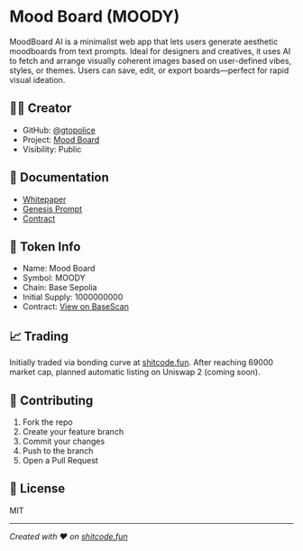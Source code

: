 # Mood Board (MOODY)

MoodBoard AI is a minimalist web app that lets users generate aesthetic moodboards from text prompts. Ideal for designers and creatives, it uses AI to fetch and arrange visually coherent images based on user-defined vibes, styles, or themes. Users can save, edit, or export boards—perfect for rapid visual ideation.

## 👨‍💻 Creator
- GitHub: [@gtopolice](https://github.com/gtopolice)
- Project: [Mood Board](https://github.com/shitcode-fun/mood-board)
- Visibility: Public

## 📄 Documentation
- [Whitepaper](./Whitepaper.md)
- [Genesis Prompt](./GenesisPrompt.md)
- [Contract](https://sepolia.basescan.org/address/0x0b1b12e7b0d87bd3c92fbe19d2f900c46e60e2d2)

## 🚀 Token Info
- Name: Mood Board
- Symbol: MOODY
- Chain: Base Sepolia
- Initial Supply: 1000000000
- Contract: [View on BaseScan](https://sepolia.basescan.org/address/0x0b1b12e7b0d87bd3c92fbe19d2f900c46e60e2d2)

## 📈 Trading
Initially traded via bonding curve at [shitcode.fun](https://shitcode.fun).
After reaching 69000 market cap, planned automatic listing on Uniswap 2 (coming soon).

## 🤝 Contributing
1. Fork the repo
2. Create your feature branch
3. Commit your changes
4. Push to the branch
5. Open a Pull Request

## 📜 License
MIT

---
*Created with ❤️ on [shitcode.fun](https://shitcode.fun)*
